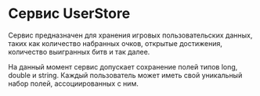 # Сервис UserStore

Сервис предназначен для хранения игровых пользовательских данных, таких как
количество набранных очков, открытые достижения, количество выигранных битв и
так далее.

На данный момент сервис допускает сохранение полей типов long, double и string.
Каждый пользователь может иметь свой уникальный набор полей, ассоциированных с
ним.
